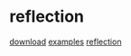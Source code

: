 # reflection
<a href="/download">download</a>
<a href="/examples">examples</a>
<a href="/reflection">reflection</a>
